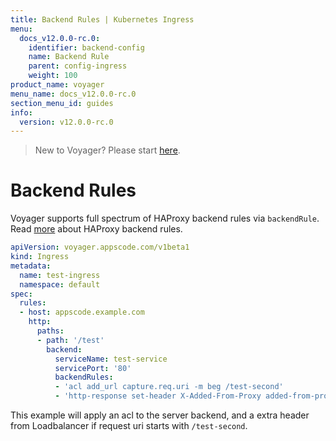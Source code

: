 ```yaml
---
title: Backend Rules | Kubernetes Ingress
menu:
  docs_v12.0.0-rc.0:
    identifier: backend-config
    name: Backend Rule
    parent: config-ingress
    weight: 100
product_name: voyager
menu_name: docs_v12.0.0-rc.0
section_menu_id: guides
info:
  version: v12.0.0-rc.0
---
```


> New to Voyager? Please start [here](/docs/v12.0.0-rc.0/concepts/overview).

# Backend Rules

Voyager supports full spectrum of HAProxy backend rules via `backendRule`. Read [more](https://cbonte.github.io/haproxy-dconv/1.7/configuration.html)
about HAProxy backend rules.

```yaml
apiVersion: voyager.appscode.com/v1beta1
kind: Ingress
metadata:
  name: test-ingress
  namespace: default
spec:
  rules:
  - host: appscode.example.com
    http:
      paths:
      - path: '/test'
        backend:
          serviceName: test-service
          servicePort: '80'
          backendRules:
          - 'acl add_url capture.req.uri -m beg /test-second'
          - 'http-response set-header X-Added-From-Proxy added-from-proxy if add_url'
```

This example will apply an acl to the server backend, and a extra header from Loadbalancer if request uri
starts with `/test-second`.